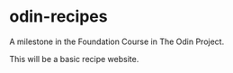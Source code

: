 # odin-recipes

A milestone in the Foundation Course in The Odin Project.

This will be a basic recipe website.